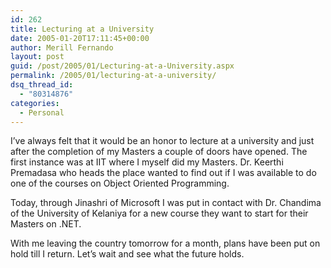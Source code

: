 ```yaml
---
id: 262
title: Lecturing at a University
date: 2005-01-20T17:11:45+00:00
author: Merill Fernando
layout: post
guid: /post/2005/01/Lecturing-at-a-University.aspx
permalink: /2005/01/lecturing-at-a-university/
dsq_thread_id:
  - "80314876"
categories:
  - Personal
---
```

<DIV class=Section1>
<P>I’ve always felt that it would be an honor to lecture at a university and just after the completion of my Masters a couple of doors have opened. The first instance was at IIT where I myself did my Masters. Dr. Keerthi Premadasa who heads the place wanted to find out if I was available to do one of the courses on Object Oriented Programming. </P>
<P>Today, through Jinashri of Microsoft I was put in contact with Dr. Chandima of the University of Kelaniya for a new course they want to start for their Masters on .NET. </P>
<P>With me leaving the country tomorrow for a month, plans have been put on hold till I return. Let’s wait and see what the future holds.</P></DIV>